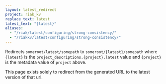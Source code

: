```yaml
---
layout: latest_redirect
project: riak_kv
replace_text: latest
latest_text: "{latest}"
aliases:
  - "/riak/latest/configuring/strong-consistency/"
  - "/riakkv/latest/configuring/strong-consistency/"
---
```


Redirects `someroot/latest/somepath` to `someroot/{latest}/somepath` 
where `{latest}` is the `project_descriptions.{project}.latest` value
and `{project}` is the metadata value of `project` above.

This page exists solely to redirect from the generated URL to the latest version of
that url.


